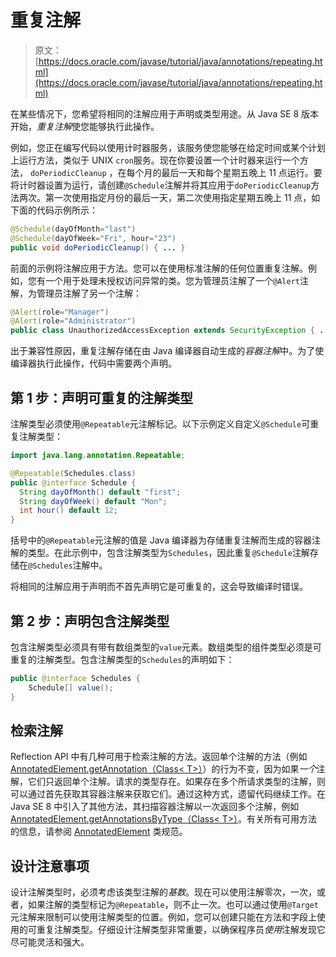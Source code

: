 # 重复注解

> 原文： [https://docs.oracle.com/javase/tutorial/java/annotations/repeating.html](https://docs.oracle.com/javase/tutorial/java/annotations/repeating.html)

在某些情况下，您希望将相同的注解应用于声明或类型用途。从 Java SE 8 版本开始，*重复注解*使您能够执行此操作。

例如，您正在编写代码以使用计时器服务，该服务使您能够在给定时间或某个计划上运行方法，类似于 UNIX `cron`服务。现在你要设置一个计时器来运行一个方法， `doPeriodicCleanup` ，在每个月的最后一天和每个星期五晚上 11 点运行。要将计时器设置为运行，请创建`@Schedule`注解并将其应用于`doPeriodicCleanup`方法两次。第一次使用指定月份的最后一天，第二次使用指定星期五晚上 11 点，如下面的代码示例所示：

```java
@Schedule(dayOfMonth="last")
@Schedule(dayOfWeek="Fri", hour="23")
public void doPeriodicCleanup() { ... }

```

前面的示例将注解应用于方法。您可以在使用标准注解的任何位置重复注解。例如，您有一个用于处理未授权访问异常的类。您为管理员注解了一个`@Alert`注解，为管理员注解了另一个注解：

```java
@Alert(role="Manager")
@Alert(role="Administrator")
public class UnauthorizedAccessException extends SecurityException { ... }

```

出于兼容性原因，重复注解存储在由 Java 编译器自动生成的*容器注解*中。为了使编译器执行此操作，代码中需要两个声明。

## 第 1 步：声明可重复的注解类型

注解类型必须使用`@Repeatable`元注解标记。以下示例定义自定义`@Schedule`可重复注解类型：

```java
import java.lang.annotation.Repeatable;

@Repeatable(Schedules.class)
public @interface Schedule {
  String dayOfMonth() default "first";
  String dayOfWeek() default "Mon";
  int hour() default 12;
}

```

括号中的`@Repeatable`元注解的值是 Java 编译器为存储重复注解而生成的容器注解的类型。在此示例中，包含注解类型为`Schedules`，因此重复`@Schedule`注解存储在`@Schedules`注解中。

将相同的注解应用于声明而不首先声明它是可重复的，这会导致编译时错误。

## 第 2 步：声明包含注解类型

包含注解类型必须具有带有数组类型的`value`元素。数组类型的组件类型必须是可重复的注解类型。包含注解类型的`Schedules`的声明如下：

```java
public @interface Schedules {
    Schedule[] value();
}

```

## 检索注解

Reflection API 中有几种可用于检索注解的方法。返回单个注解的方法（例如 [AnnotatedElement.getAnnotation（Class&lt; T&gt;）](https://docs.oracle.com/javase/8/docs/api/java/lang/reflect/AnnotatedElement.html#getAnnotation-java.lang.Class-)）的行为不变，因为如果*一个*注解，它们只返回单个注解。请求的类型存在。如果存在多个所请求类型的注解，则可以通过首先获取其容器注解来获取它们。通过这种方式，遗留代码继续工作。在 Java SE 8 中引入了其他方法，其扫描容器注解以一次返回多个注解，例如 [AnnotatedElement.getAnnotationsByType（Class&lt; T&gt;）](https://docs.oracle.com/javase/8/docs/api/java/lang/reflect/AnnotatedElement.html#getAnnotationsByType-java.lang.Class-)。有关所有可用方法的信息，请参阅 [AnnotatedElement](https://docs.oracle.com/javase/8/docs/api/java/lang/reflect/AnnotatedElement.html) 类规范。

## 设计注意事项

设计注解类型时，必须考虑该类型注解的*基数*。现在可以使用注解零次，一次，或者，如果注解的类型标记为`@Repeatable`，则不止一次。也可以通过使用`@Target`元注解来限制可以使用注解类型的位置。例如，您可以创建只能在方法和字段上使用的可重复注解类型。仔细设计注解类型非常重要，以确保程序员*使用*注解发现它尽可能灵活和强大。